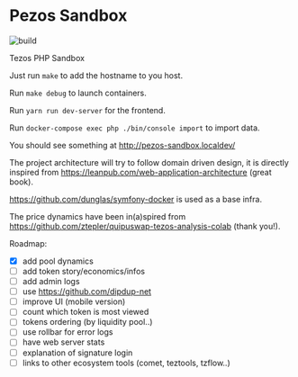 # Pezos Sandbox

![build](https://github.com/bzzhh/pezos-sandbox/workflows/main/badge.svg)

Tezos PHP Sandbox

Just run `make` to add the hostname to you host.

Run `make debug` to launch containers.

Run `yarn run dev-server` for the frontend.

Run `docker-compose exec php ./bin/console import` to import data.

You should see something at http://pezos-sandbox.localdev/

The project architecture will try to follow domain driven design, it is directly inspired from https://leanpub.com/web-application-architecture (great book).

https://github.com/dunglas/symfony-docker is used as a base infra.

The price dynamics have been in(a)spired from https://github.com/ztepler/quipuswap-tezos-analysis-colab (thank you!).

Roadmap:

-   [x] add pool dynamics
-   [ ] add token story/economics/infos
-   [ ] add admin logs
-   [ ] use https://github.com/dipdup-net
-   [ ] improve UI (mobile version)
-   [ ] count which token is most viewed
-   [ ] tokens ordering (by liquidity pool..) 
-   [ ] use rollbar for error logs
-   [ ] have web server stats
-   [ ] explanation of signature login
-   [ ] links to other ecosystem tools (comet, teztools, tzflow..)
